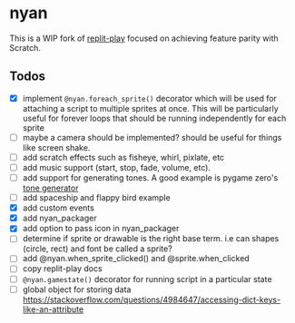 # nyan

This is a WIP fork of [replit-play](https://github.com/replit/play) focused on achieving feature parity
with Scratch.


## Todos

- [x] implement `@nyan.foreach_sprite()` decorator which will be used for attaching a script to multiple
sprites at once. This will be particularly useful for forever loops that should be running independently
for each sprite
- [ ] maybe a camera should be implemented? should be useful for things like screen shake.
- [ ] add scratch effects such as fisheye, whirl, pixlate, etc
- [ ] add music support (start, stop, fade, volume, etc).
- [ ] add support for generating tones. A good example is pygame zero's [tone generator](https://pygame-zero.readthedocs.io/en/stable/builtins.html#tone-generator)
- [ ] add spaceship and flappy bird example
- [x] add custom events
- [x] add nyan_packager
- [x] add option to pass icon in nyan_packager
- [ ] determine if sprite or drawable is the right base term. i.e can shapes (circle, rect) and font be called a sprite?
- [ ] add @nyan.when_sprite_clicked() and @sprite.when_clicked
- [ ] copy replit-play docs
- [ ] `@nyan.gamestate()` decorator for running script in a particular state
- [ ] global object for storing data https://stackoverflow.com/questions/4984647/accessing-dict-keys-like-an-attribute